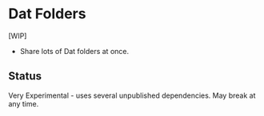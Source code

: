 # Dat Folders

[WIP]

* Share lots of Dat folders at once.


## Status

Very Experimental - uses several unpublished dependencies. May break at any time.
